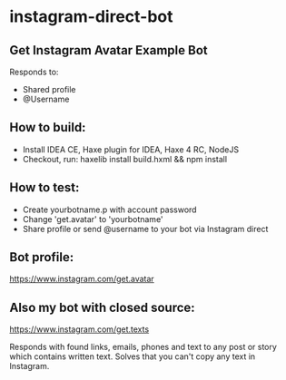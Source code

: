 # instagram-direct-bot

## Get Instagram Avatar Example Bot
Responds to:
- Shared profile
- @Username

## How to build:
- Install IDEA CE, Haxe plugin for IDEA, Haxe 4 RC, NodeJS
- Checkout, run: haxelib install build.hxml && npm install

## How to test:
- Create yourbotname.p with account password
- Change 'get.avatar' to 'yourbotname'
- Share profile or send @username to your bot via Instagram direct

## Bot profile:
https://www.instagram.com/get.avatar

## Also my bot with closed source:
https://www.instagram.com/get.texts

Responds with found links, emails, phones and text to any post or story which contains written text.
Solves that you can't copy any text in Instagram.
